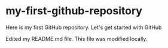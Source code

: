 # my-first-github-repository
Here is my first GitHub repository. Let's get started with GitHub


Edited my README.md file. This file was modified locally.
